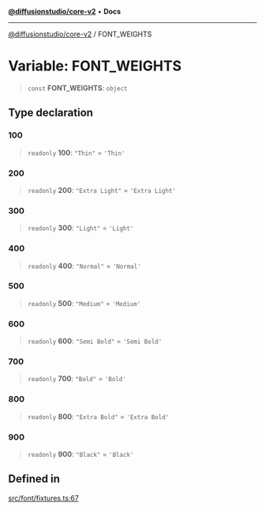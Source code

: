 [**@diffusionstudio/core-v2**](../README.md) • **Docs**

***

[@diffusionstudio/core-v2](../globals.md) / FONT\_WEIGHTS

# Variable: FONT\_WEIGHTS

> `const` **FONT\_WEIGHTS**: `object`

## Type declaration

### 100

> `readonly` **100**: `"Thin"` = `'Thin'`

### 200

> `readonly` **200**: `"Extra Light"` = `'Extra Light'`

### 300

> `readonly` **300**: `"Light"` = `'Light'`

### 400

> `readonly` **400**: `"Normal"` = `'Normal'`

### 500

> `readonly` **500**: `"Medium"` = `'Medium'`

### 600

> `readonly` **600**: `"Semi Bold"` = `'Semi Bold'`

### 700

> `readonly` **700**: `"Bold"` = `'Bold'`

### 800

> `readonly` **800**: `"Extra Bold"` = `'Extra Bold'`

### 900

> `readonly` **900**: `"Black"` = `'Black'`

## Defined in

[src/font/fixtures.ts:67](https://github.com/diffusionstudio/core-v2/blob/ce69ef92917fd6c7f2f6e872cf6c87954dee9b56/src/font/fixtures.ts#L67)
